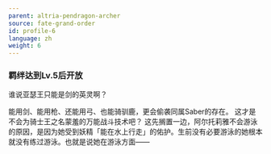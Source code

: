 ```yaml
---
parent: altria-pendragon-archer
source: fate-grand-order
id: profile-6
language: zh
weight: 6
---
```


### 羁绊达到Lv.5后开放

谁说亚瑟王只能是剑的英灵啊？

能用剑、能用枪、还能用弓、也能骑驯鹿，更会偷袭同属Saber的存在。
这才是不会为骑士王之名蒙羞的万能战斗技术吧？
这先搁置一边，阿尔托莉雅不会游泳的原因，是因为她受到妖精「能在水上行走」的佑护。生前没有必要游泳的她根本就没有练过游泳。也就是说她在游泳方面——
